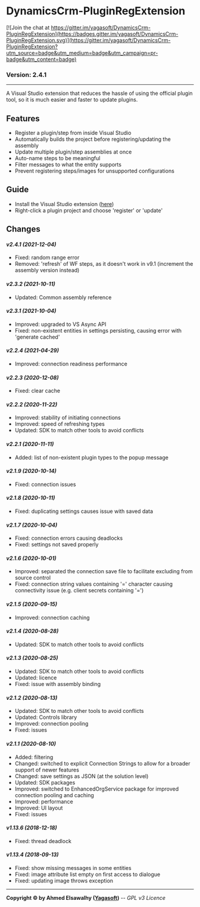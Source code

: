 # DynamicsCrm-PluginRegExtension

[![Join the chat at https://gitter.im/yagasoft/DynamicsCrm-PluginRegExtension](https://badges.gitter.im/yagasoft/DynamicsCrm-PluginRegExtension.svg)](https://gitter.im/yagasoft/DynamicsCrm-PluginRegExtension?utm_source=badge&utm_medium=badge&utm_campaign=pr-badge&utm_content=badge)

### Version: 2.4.1
---

A Visual Studio extension that reduces the hassle of using the official plugin tool, so it is much easier and faster to update plugins.

## Features

  + Register a plugin/step from inside Visual Studio
  + Automatically builds the project before registering/updating the assembly
  + Update multiple plugin/step assemblies at once
  + Auto-name steps to be meaningful
  + Filter messages to what the entity supports
  + Prevent registering steps/images for unsupported configurations

## Guide

+ Install the Visual Studio extension ([here](https://marketplace.visualstudio.com/items?itemName=Yagasoft.CrmPluginRegExt))
+ Right-click a plugin project and choose 'register' or 'update'

## Changes

#### _v2.4.1 (2021-12-04)_
+ Fixed: random range error
+ Removed: 'refresh' of WF steps, as it doesn't work in v9.1 (increment the assembly version instead)
#### _v2.3.2 (2021-10-11)_
+ Updated: Common assembly reference
#### _v2.3.1 (2021-10-04)_
+ Improved: upgraded to VS Async API
+ Fixed: non-existent entities in settings persisting, causing error with 'generate cached'
#### _v2.2.4 (2021-04-29)_
+ Improved: connection readiness performance
#### _v2.2.3 (2020-12-08)_
+ Fixed: clear cache
#### _v2.2.2 (2020-11-22)_
+ Improved: stability of initiating connections
+ Improved: speed of refreshing types
+ Updated: SDK to match other tools to avoid conflicts
#### _v2.2.1 (2020-11-11)_
+ Added: list of non-existent plugin types to the popup message
#### _v2.1.9 (2020-10-14)_
+ Fixed: connection issues
#### _v2.1.8 (2020-10-11)_
+ Fixed: duplicating settings causes issue with saved data
#### _v2.1.7 (2020-10-04)_
+ Fixed: connection errors causing deadlocks
+ Fixed: settings not saved properly
#### _v2.1.6 (2020-10-01)_
+ Improved: separated the connection save file to facilitate excluding from source control
+ Fixed: connection string values containing '=' character causing connectivity issue (e.g. client secrets containing '=')
#### _v2.1.5 (2020-09-15)_
+ Improved: connection caching
#### _v2.1.4 (2020-08-28)_
+ Updated: SDK to match other tools to avoid conflicts
#### _v2.1.3 (2020-08-25)_
+ Updated: SDK to match other tools to avoid conflicts
+ Updated: licence
+ Fixed: issue with assembly binding
#### _v2.1.2 (2020-08-13)_
+ Updated: SDK to match other tools to avoid conflicts
+ Updated: Controls library
+ Improved: connection pooling
+ Fixed: issues
#### _v2.1.1 (2020-08-10)_
+ Added: filtering
+ Changed: switched to explicit Connection Strings to allow for a broader support of newer features
+ Changed: save settings as JSON (at the solution level)
+ Updated: SDK packages
+ Improved: switched to EnhancedOrgService package for improved connection pooling and caching
+ Improved: performance
+ Improved: UI layout
+ Fixed: issues
#### _v1.13.6 (2018-12-18)_
+ Fixed: thread deadlock
#### _v1.13.4 (2018-09-13)_
+ Fixed: show missing messages in some entities
+ Fixed: image attribute list empty on first access to dialogue
+ Fixed: updating image throws exception

---
**Copyright &copy; by Ahmed Elsawalhy ([Yagasoft](http://yagasoft.com))** -- _GPL v3 Licence_
